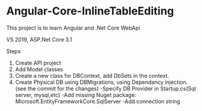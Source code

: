 # Angular-Core-InlineTableEditing

This project is to learn Angular and .Net Core WebApi

VS 2019,
ASP.Net Core 3.1

Steps
1. Create API project
2. Add Model classes
3. Create a new class for DBContext, add DbSets in the context.
4. Create Physical DB using DBMigrations, using Dependancy injection.(see the commit for the changes)
   -Specify DB Provider in Startup.cs(Sql server, mysql,etc)
   -Add missing Nuget package: Microsoft.EntityFrameworkCore.SqlServer
   -Add connection string
